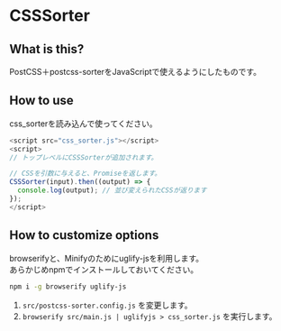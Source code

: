 # CSSSorter

## What is this?

PostCSS＋postcss-sorterをJavaScriptで使えるようにしたものです。

## How to use

css_sorterを読み込んで使ってください。  

```javascript
<script src="css_sorter.js"></script>
<script>
// トップレベルにCSSSorterが追加されます。

// CSSを引数に与えると、Promiseを返します。
CSSSorter(input).then((output) => {
  console.log(output); // 並び変えられたCSSが返ります
});
</script>
```

## How to customize options

browserifyと、Minifyのためにuglify-jsを利用します。  
あらかじめnpmでインストールしておいてください。

```bash
npm i -g browserify uglify-js
```

1. `src/postcss-sorter.config.js` を変更します。
2. `browserify src/main.js | uglifyjs > css_sorter.js` を実行します。

